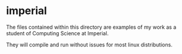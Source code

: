 # imperial

The files contained within this directory are examples of my work as a student of Computing Science at Imperial.

They will compile and run without issues for most linux distributions.
